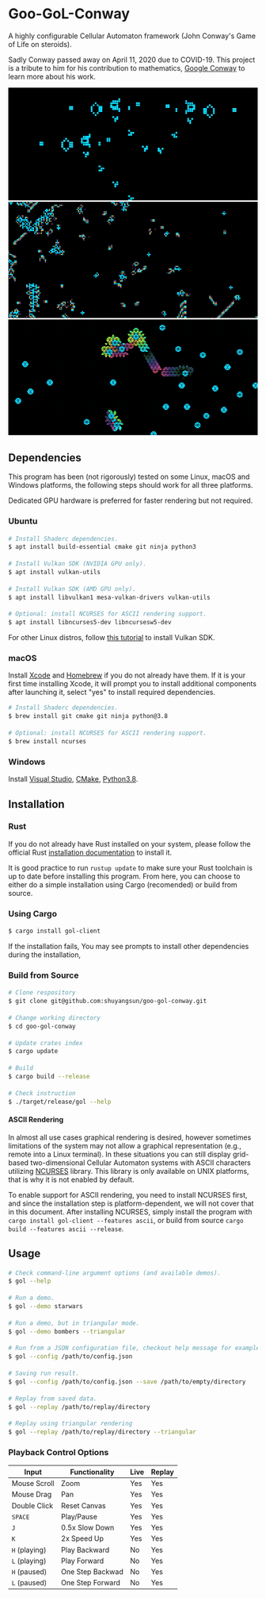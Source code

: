 # Goo-GoL-Conway

A highly configurable Cellular Automaton framework (John Conway's Game of Life on steroids).

Sadly Conway passed away on April 11, 2020 due to COVID-19. This project is a tribute to him for his contribution to mathematics, [Google Conway](https://www.google.com/search?q=john+conway) to learn more about his work.

![](resources/and_gate.gif)
![](resources/starwars.gif)
![](resources/bombers_triangle.gif)

## Dependencies

This program has been (not rigorously) tested on some Linux, macOS and Windows platforms, the following steps should work for all three platforms.

Dedicated GPU hardware is preferred for faster rendering but not required.

### Ubuntu

```bash
# Install Shaderc dependencies.
$ apt install build-essential cmake git ninja python3

# Install Vulkan SDK (NVIDIA GPU only).
$ apt install vulkan-utils

# Install Vulkan SDK (AMD GPU only).
$ apt install libvulkan1 mesa-vulkan-drivers vulkan-utils

# Optional: install NCURSES for ASCII rendering support.
$ apt install libncurses5-dev libncursesw5-dev
```

For other Linux distros, follow [this tutorial](https://linuxconfig.org/install-and-test-vulkan-on-linux) to install Vulkan SDK.

### macOS

Install [Xcode](https://developer.apple.com/xcode/) and [Homebrew](https://brew.sh/) if you do not already have them. If it is your first time installing Xcode, it will prompt you to install additional components after launching it, select "yes" to install required dependencies.

```bash
# Install Shaderc dependencies.
$ brew install git cmake git ninja python@3.8

# Optional: install NCURSES for ASCII rendering support.
$ brew install ncurses
```

### Windows

Install [Visual Studio](https://visualstudio.microsoft.com/downloads/), [CMake](https://cmake.org/download/), [Python3.8](https://www.python.org/downloads/release/python-389/).

## Installation

### Rust

If you do not already have Rust installed on your system, please follow the official Rust [installation documentation](https://www.rust-lang.org/tools/install) to install it.

It is good practice to run `rustup update` to make sure your Rust toolchain is up to date before installing this program. From here, you can choose to either do a simple installation using Cargo (recomended) or build from source.

### Using Cargo

```bash
$ cargo install gol-client
```

If the installation fails, You may see prompts to install other dependencies during the installation, 

### Build from Source

```bash
# Clone respository
$ git clone git@github.com:shuyangsun/goo-gol-conway.git

# Change working directory
$ cd goo-gol-conway

# Update crates index
$ cargo update

# Build
$ cargo build --release

# Check instruction
$ ./target/release/gol --help
```

#### ASCII Rendering

In almost all use cases graphical rendering is desired, however sometimes limitations of the system may not allow a graphical representation (e.g., remote into a Linux terminal). In these situations you can still display grid-based two-dimensional Cellular Automaton systems with ASCII characters utilizing [NCURSES](https://tldp.org/HOWTO/NCURSES-Programming-HOWTO/) library. This library is only available on UNIX platforms, that is why it is not enabled by default.

To enable support for ASCII rendering, you need to install NCURSES first, and since the installation step is platform-dependent, we will not cover that in this document. After installing NCURSES, simply install the program with `cargo install gol-client --features ascii`, or build from source `cargo build --features ascii --release`.

## Usage

```bash
# Check command-line argument options (and available demos).
$ gol --help

# Run a demo.
$ gol --demo starwars

# Run a demo, but in triangular mode.
$ gol --demo bombers --triangular

# Run from a JSON configuration file, checkout help message for examples.
$ gol --config /path/to/config.json

# Saving run result.
$ gol --config /path/to/config.json --save /path/to/empty/directory

# Replay from saved data.
$ gol --replay /path/to/replay/directory

# Replay using triangular rendering
$ gol --replay /path/to/replay/directory --triangular
```

### Playback Control Options

| Input | Functionality | Live | Replay |
| - | - | - | - |
| Mouse Scroll | Zoom | Yes | Yes |
| Mouse Drag | Pan | Yes | Yes |
| Double Click | Reset Canvas | Yes | Yes |
| `SPACE` | Play/Pause | Yes | Yes |
| `J` | 0.5x Slow Down | Yes | Yes |
| `K` | 2x Speed Up | Yes | Yes |
| `H` (playing) | Play Backward | No | Yes |
| `L` (playing) | Play Forward | No | Yes |
| `H` (paused) | One Step Backwad | No | Yes |
| `L` (paused) | One Step Forward | No | Yes |
